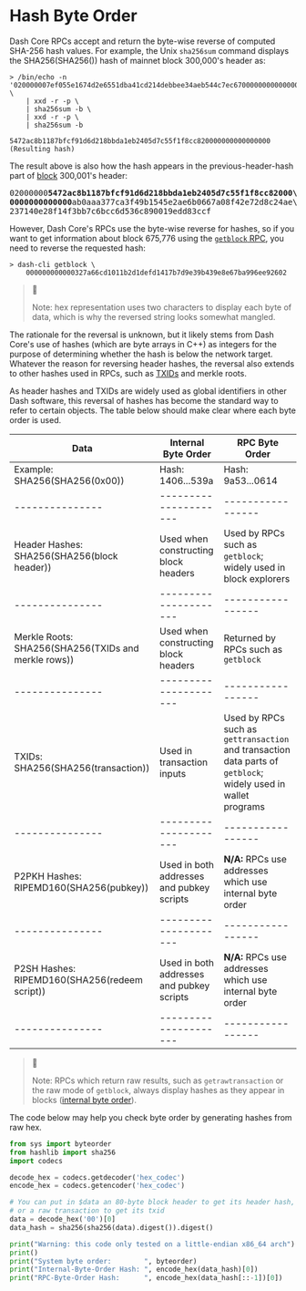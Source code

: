 # Hash Byte Order

Dash Core RPCs accept and return the byte-wise reverse of computed SHA-256 hash values. For example, the Unix `sha256sum` command displays the SHA256(SHA256()) hash of mainnet block 300,000's header as:

``` shell
> /bin/echo -n '020000007ef055e1674d2e6551dba41cd214debbee34aeb544c7ec670000000000000000d3998963f80c5bab43fe8c26228e98d030edf4dcbe48a666f5c39e2d7a885c9102c86d536c890019593a470d' \
    | xxd -r -p \
    | sha256sum -b \
    | xxd -r -p \
    | sha256sum -b

5472ac8b1187bfcf91d6d218bbda1eb2405d7c55f1f8cc820000000000000000 (Resulting hash)
```

The result above is also how the hash appears in the previous-header-hash part of [block](../resources/glossary.md#block) 300,001's header:

<pre>02000000<b>5472ac8b1187bfcf91d6d218bbda1eb2405d7c55f1f8cc82000\
0000000000000</b>ab0aaa377ca3f49b1545e2ae6b0667a08f42e72d8c24ae\
237140e28f14f3bb7c6bcc6d536c890019edd83ccf</pre>

However, Dash Core's RPCs use the byte-wise reverse for hashes, so if you want to get information about block 675,776 using the [`getblock` RPC](../api/remote-procedure-calls-blockchain.md#getblock), you need to reverse the requested hash:

``` shell
> dash-cli getblock \
    000000000000327a66cd1011b2d1defd1417b7d9e39b439e8e67ba996ee92602
```

> 📘
>
> Note: hex representation uses two characters to display each byte of data, which is why the reversed string looks somewhat mangled.

The rationale for the reversal is unknown, but it likely stems from Dash Core's use of hashes (which are byte arrays in C++) as integers for the purpose of determining whether the hash is below the network target. Whatever the reason for reversing header hashes, the reversal also extends to other hashes used in RPCs, such as [TXIDs](../resources/glossary.md#transaction-identifiers) and merkle roots.

As header hashes and TXIDs are widely used as global identifiers in other Dash software, this reversal of hashes has become the standard way to refer to certain objects. The table below should make clear where each byte order is used.

| Data | Internal Byte Order | RPC Byte Order |
|---------------|---------------------|-----------------|
| Example: SHA256(SHA256(0x00))  | Hash: 1406...539a         | Hash: 9a53...0614     |
|---------------|---------------------|-----------------|
| Header Hashes: SHA256(SHA256(block header))  | Used when constructing block headers  | Used by RPCs such as `getblock`; widely used in block explorers |
|---------------|---------------------|-----------------|
| Merkle Roots: SHA256(SHA256(TXIDs and merkle rows))  | Used when constructing block headers  | Returned by RPCs such as `getblock` |
|---------------|---------------------|-----------------|
| TXIDs: SHA256(SHA256(transaction))  | Used in transaction inputs | Used by RPCs such as `gettransaction` and transaction data parts of `getblock`; widely used in wallet programs |
|---------------|---------------------|-----------------|
| P2PKH Hashes: RIPEMD160(SHA256(pubkey))  | Used in both addresses and pubkey scripts  | **N/A:** RPCs use addresses which use internal byte order |
|---------------|---------------------|-----------------|
| P2SH Hashes: RIPEMD160(SHA256(redeem script))  | Used in both addresses and pubkey scripts | **N/A:** RPCs use addresses which use internal byte order |
|---------------|---------------------|-----------------|

> 📘
>
> Note: RPCs which return raw results, such as `getrawtransaction` or the raw mode of `getblock`, always display hashes as they appear in blocks ([internal byte order](../resources/glossary.md#internal-byte-order)).

The code below may help you check byte order by generating hashes from raw hex.

``` python
from sys import byteorder
from hashlib import sha256
import codecs

decode_hex = codecs.getdecoder('hex_codec')
encode_hex = codecs.getencoder('hex_codec')

# You can put in $data an 80-byte block header to get its header hash,
# or a raw transaction to get its txid
data = decode_hex('00')[0]
data_hash = sha256(sha256(data).digest()).digest()

print("Warning: this code only tested on a little-endian x86_64 arch")
print()
print("System byte order:        ", byteorder)
print("Internal-Byte-Order Hash: ", encode_hex(data_hash)[0])
print("RPC-Byte-Order Hash:      ", encode_hex(data_hash[::-1])[0])
```
